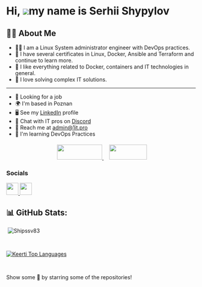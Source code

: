
Hi, ![](https://user-images.githubusercontent.com/18350557/176309783-0785949b-9127-417c-8b55-ab5a4333674e.gif)my name is Serhii Shypylov
=========================================================================================================================================

## 🙋‍♂️ About Me
- 👨‍💻  I am a Linux System administrator engineer with DevOps practices.
- 🚀 I have several certificates in Linux, Docker, Ansible and Terraform and continue to learn more. 
- 💬 I like everything related to Docker, containers and IT technologies in general. 
- 💬 I love solving complex IT solutions.
-------------------------------

* 💼 Looking for a job
* 🌍 I'm based in Poznan
* 🖥️ See my [LinkedIn](https://github.com/Shipssv83) profile 
* 👾 Chat with IT pros on [Discord](https://discord.com/shipssv_19055)
* 📧 Reach me at admin@1it.pro
* 🧠 I'm learning DevOps Practices

<center>
    <div align="center" style="margin-top:20px;">
    <a href="#contact" style="padding:10px;">
        <img height="40px" width="120px" src="?style=for-the-badge&logoColor=white">
    </a>
    <a href="keerti_resume.pdf" style="padding:5px;">
        <img height="40px" width="100px" src="?style=for-the-badge&logoColor=white">
    </a>
</div>
</center>
 
</div>

### Socials

<p align="left"> <a href="https://github.com/Shipssv83" target="_blank" rel="noreferrer"> <picture> <source media="(prefers-color-scheme: dark)" srcset="https://raw.githubusercontent.com/danielcranney/readme-generator/main/public/icons/socials/github-dark.svg" /> <source media="(prefers-color-scheme: light)" srcset="https://raw.githubusercontent.com/danielcranney/readme-generator/main/public/icons/socials/github.svg" /> <img src="https://raw.githubusercontent.com/danielcranney/readme-generator/main/public/icons/socials/github.svg" width="32" height="32" /> </picture> </a> <a href="https://www.linkedin.com/in/sergey-shipilov-7262a31b4/" target="_blank" rel="noreferrer"> <picture> <source media="(prefers-color-scheme: dark)" srcset="https://raw.githubusercontent.com/danielcranney/readme-generator/main/public/icons/socials/linkedin-dark.svg" /> <source media="(prefers-color-scheme: light)" srcset="https://raw.githubusercontent.com/danielcranney/readme-generator/main/public/icons/socials/linkedin.svg" /> <img src="https://raw.githubusercontent.com/danielcranney/readme-generator/main/public/icons/socials/linkedin.svg" width="32" height="32" /> </picture> </a></p>

## 📊 GitHub Stats:
<p>&nbsp;<img align="center" src="https://github-readme-stats.vercel.app/api?username=Shipssv83&show_icons=true&count_private=true&theme=react&hide_border=true&bg_color=0D1117" alt="Shipssv83" /></p>
<br>

<p><a href="https://github.com/Shipssv83/github-readme-stats"><img alt="Keerti Top Languages" src="https://github-readme-stats.vercel.app/api/top-langs/?username=Shipssv83&langs_count=8&count_private=true&layout=compact&theme=react&hide_border=true&bg_color=0D1117" /></a>
</p>
<br>

Show some 💜 by starring some of the repositories!
